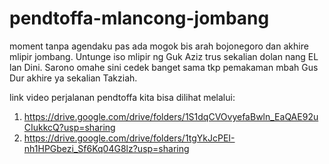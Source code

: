 # pendtoffa-mlancong-jombang
 moment tanpa agendaku pas ada mogok bis arah bojonegoro dan akhire mlipir jombang. Untunge iso mlipir ng Guk Aziz trus sekalian dolan nang EL lan Dini. Sarono omahe sini cedek banget sama tkp pemakaman mbah Gus Dur akhire ya sekalian Takziah.

link video perjalanan pendtoffa kita bisa dilihat melalui:
1. https://drive.google.com/drive/folders/1S1dqCVOvyefaBwln_EaQAE92uCIukkcQ?usp=sharing
2. https://drive.google.com/drive/folders/1tgYkJcPEI-nh1HPGbezi_Sf6Kq04G8lz?usp=sharing
